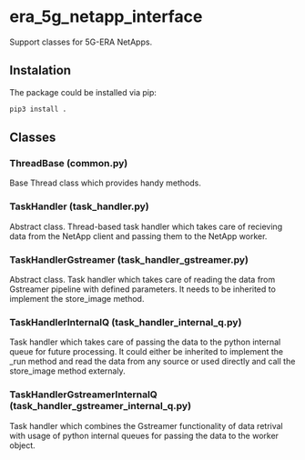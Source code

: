 # era_5g_netapp_interface

Support classes for 5G-ERA NetApps.

## Instalation

The package could be installed via pip:

```bash
pip3 install .
```

## Classes

### ThreadBase (common.py)

 Base Thread class which provides handy methods.

### TaskHandler (task_handler.py)

Abstract class. Thread-based task handler which takes care of recieving data from the NetApp client and passing them to the NetApp worker.

### TaskHandlerGstreamer (task_handler_gstreamer.py)

Abstract class. Task handler which takes care of reading the data from Gstreamer pipeline with defined parameters. It needs to be inherited to implement the store_image method.

### TaskHandlerInternalQ (task_handler_internal_q.py)

Task handler which takes care of passing the data to the python internal queue for future processing. It could either be inherited to implement the _run method and read the data from any source or used directly and call the store_image method externaly.

### TaskHandlerGstreamerInternalQ (task_handler_gstreamer_internal_q.py)

Task handler which combines the Gstreamer functionality of data retrival with usage of python internal queues for passing the data to the worker object.
